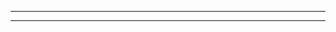
________________________________________________________________________________
________________________________________________________________________________


















































